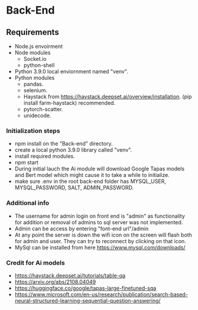 # Back-End

## Requirements

- Node.js envoirment
- Node modules
    - Socket.io
    - python-shell
- Python 3.9.0 local enviornment named "venv".
- Python modules
    - pandas.
    - selenium.
    - Haystack from https://haystack.deepset.ai/overview/installation. (pip install farm-haystack) recommended.
    - pytorch-scatter.
    - unidecode.

### Initialization steps

- npm install on the "Back-end" directory.
- create a local python 3.9.0 library called "venv". 
- install required modules.
- npm start
- During initial lauch the Ai module will download Google Tapas models and Bert model which might cause it to take a while to initialize.
- make sure .env in the root back-end folder has MYSQL_USER, MYSQL_PASSWORD, SALT, ADMIN_PASSWORD.

### Additional info

- The username for admin login on front end is "admin" as functionality for addition or removal of admins to sql server was not implemented.
- Admin can be access by entering "font-end url"/admin
- At any point the server is down the wifi icon on the screen will flash both for admin and user. They can try to reconnect by clicking on that icon.
- MySql can be installed from here https://www.mysql.com/downloads/

### Credit for Ai models

- https://haystack.deepset.ai/tutorials/table-qa
- https://arxiv.org/abs/2108.04049
- https://huggingface.co/google/tapas-large-finetuned-sqa
- https://www.microsoft.com/en-us/research/publication/search-based-neural-structured-learning-sequential-question-answering/
